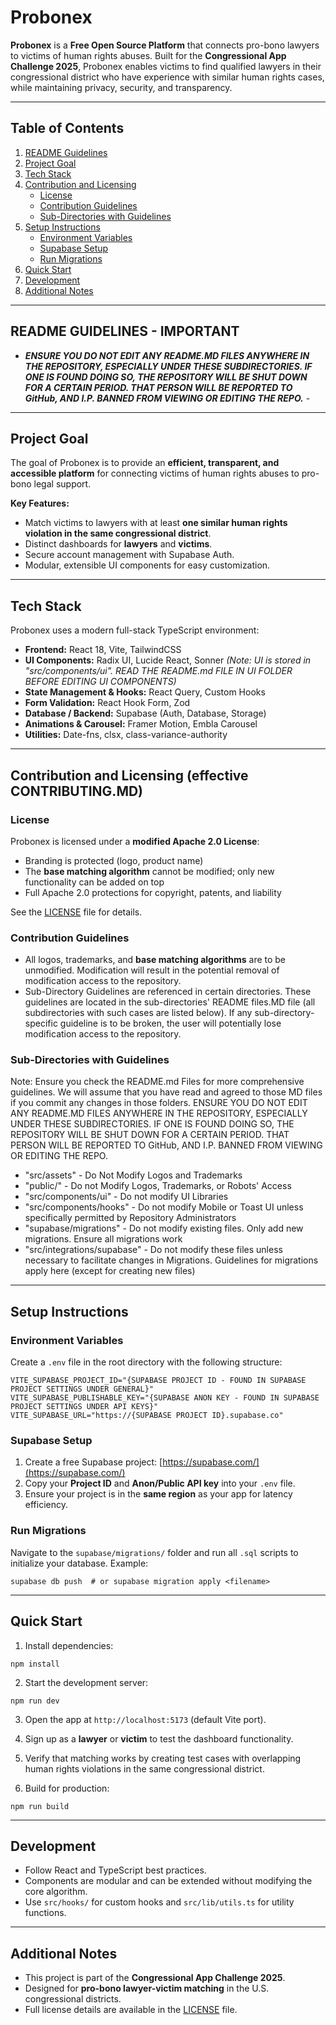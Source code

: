 # Probonex

**Probonex** is a **Free Open Source Platform** that connects pro-bono lawyers to victims of human rights abuses. Built for the **Congressional App Challenge 2025**, Probonex enables victims to find qualified lawyers in their congressional district who have experience with similar human rights cases, while maintaining privacy, security, and transparency.

---

## Table of Contents

1. [README Guidelines](#readme-guidelines---important)
2. [Project Goal](#project-goal)
3. [Tech Stack](#tech-stack)
4. [Contribution and Licensing](#Contribution-and-Licensing-(effective-contributing.-md))
   * [License](#license)
   * [Contribution Guidelines](#contribution-guidelines)
   * [Sub-Directories with Guidelines](#sub-directories-with-guidelines)
6. [Setup Instructions](#setup-instructions)
   * [Environment Variables](#environment-variables)
   * [Supabase Setup](#supabase-setup)
   * [Run Migrations](#run-migrations)
7. [Quick Start](#quick-start)
8. [Development](#development)
10. [Additional Notes](#additional-notes)

---

## README GUIDELINES - IMPORTANT
- ***ENSURE YOU DO NOT EDIT ANY README.MD FILES ANYWHERE IN THE REPOSITORY, ESPECIALLY UNDER THESE SUBDIRECTORIES. IF ONE IS FOUND DOING SO, THE REPOSITORY WILL BE SHUT DOWN FOR A CERTAIN PERIOD. THAT PERSON WILL BE REPORTED TO GitHub, AND I.P. BANNED FROM VIEWING OR EDITING THE REPO.*** -

---

## Project Goal

The goal of Probonex is to provide an **efficient, transparent, and accessible platform** for connecting victims of human rights abuses to pro-bono legal support.

**Key Features:**

* Match victims to lawyers with at least **one similar human rights violation in the same congressional district**.
* Distinct dashboards for **lawyers** and **victims**.
* Secure account management with Supabase Auth.
* Modular, extensible UI components for easy customization.

---

## Tech Stack

Probonex uses a modern full-stack TypeScript environment:

* **Frontend:** React 18, Vite, TailwindCSS
* **UI Components:** Radix UI, Lucide React, Sonner *(Note: UI is stored in "src/components/ui". READ THE README.md FILE IN UI FOLDER BEFORE EDITING UI COMPONENTS)*
* **State Management & Hooks:** React Query, Custom Hooks
* **Form Validation:** React Hook Form, Zod
* **Database / Backend:** Supabase (Auth, Database, Storage)
* **Animations & Carousel:** Framer Motion, Embla Carousel
* **Utilities:** Date-fns, clsx, class-variance-authority

---

## Contribution and Licensing (effective CONTRIBUTING.MD)

### License

Probonex is licensed under a **modified Apache 2.0 License**:

* Branding is protected (logo, product name)
* The **base matching algorithm** cannot be modified; only new functionality can be added on top
* Full Apache 2.0 protections for copyright, patents, and liability

See the [LICENSE](./LICENSE) file for details.

### Contribution Guidelines
* All logos, trademarks, and **base matching algorithms** are to be unmodified. Modification will result in the potential removal of modification access to the repository.
* Sub-Directory Guidelines are referenced in certain directories. These guidelines are located in the sub-directories' README files.MD file (all subdirectories with such cases are listed below). If any sub-directory-specific guideline is to be broken, the user will potentially lose modification access to the repository.

### Sub-Directories with Guidelines
Note: Ensure you check the README.md Files for more comprehensive guidelines. We will assume that you have read and agreed to those MD files if you commit any changes in those folders. ENSURE YOU DO NOT EDIT ANY README.MD FILES ANYWHERE IN THE REPOSITORY, ESPECIALLY UNDER THESE SUBDIRECTORIES. IF ONE IS FOUND DOING SO, THE REPOSITORY WILL BE SHUT DOWN FOR A CERTAIN PERIOD. THAT PERSON WILL BE REPORTED TO GitHub, AND I.P. BANNED FROM VIEWING OR EDITING THE REPO.

* "src/assets" - Do Not Modify Logos and Trademarks
* "public/" - Do not Modify Logos, Trademarks, or Robots' Access
* "src/components/ui" - Do not modify UI Libraries
* "src/components/hooks" - Do not modify Mobile or Toast UI unless specifically permitted by Repository Administrators
* "supabase/migrations" - Do not modify existing files. Only add new migrations. Ensure all migrations work
* "src/integrations/supabase" - Do not modify these files unless necessary to facilitate changes in Migrations. Guidelines for migrations apply here (except for creating new files)

---

## Setup Instructions

### Environment Variables

Create a `.env` file in the root directory with the following structure:

```
VITE_SUPABASE_PROJECT_ID="{SUPABASE PROJECT ID - FOUND IN SUPABASE PROJECT SETTINGS UNDER GENERAL}"
VITE_SUPABASE_PUBLISHABLE_KEY="{SUPABASE ANON KEY - FOUND IN SUPABASE PROJECT SETTINGS UNDER API KEYS}"
VITE_SUPABASE_URL="https://{SUPABASE PROJECT ID}.supabase.co"
```

### Supabase Setup

1. Create a free Supabase project: [https://supabase.com/](https://supabase.com/)
2. Copy your **Project ID** and **Anon/Public API key** into your `.env` file.
3. Ensure your project is in the **same region** as your app for latency efficiency.

### Run Migrations

Navigate to the `supabase/migrations/` folder and run all `.sql` scripts to initialize your database. Example:

```
supabase db push  # or supabase migration apply <filename>
```

---

## Quick Start

1. Install dependencies:

```
npm install
```

2. Start the development server:

```
npm run dev
```

3. Open the app at `http://localhost:5173` (default Vite port).

4. Sign up as a **lawyer** or **victim** to test the dashboard functionality.

5. Verify that matching works by creating test cases with overlapping human rights violations in the same congressional district.

6. Build for production:

```
npm run build
```

---

## Development

* Follow React and TypeScript best practices.
* Components are modular and can be extended without modifying the core algorithm.
* Use `src/hooks/` for custom hooks and `src/lib/utils.ts` for utility functions.

---

## Additional Notes

* This project is part of the **Congressional App Challenge 2025**.
* Designed for **pro-bono lawyer-victim matching** in the U.S. congressional districts.
* Full license details are available in the [LICENSE](./LICENSE) file.

